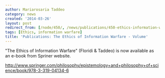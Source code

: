 ```yaml
---
author: Mariarosaria Taddeo
category: news
created: '2014-03-26'
layout: post
redirect_from: [/node/450/, /news/publications/450-ethics-information-warfare-volume/]
tags: [Ethics, information warfare]
title: 'Publications: The Ethics of Information Warfare - Volume'
---
```

"The Ethics of Information Warfare" (Floridi & Taddeo) is now available as an
e-book from Spriner website.

http://www.springer.com/philosophy/epistemology+and+philosophy+of+science/book/978-3-319-04134-6

